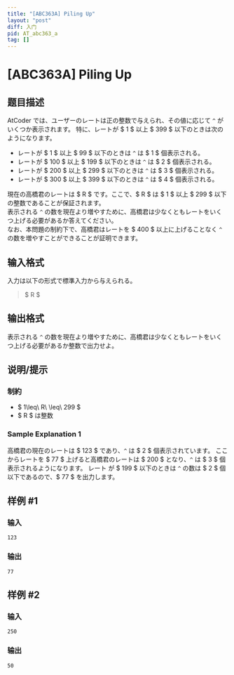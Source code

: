 ```yaml
---
title: "[ABC363A] Piling Up"
layout: "post"
diff: 入门
pid: AT_abc363_a
tag: []
---
```


# [ABC363A] Piling Up

## 题目描述

[problemUrl]: https://atcoder.jp/contests/abc363/tasks/abc363_a

AtCoder では、ユーザーのレートは正の整数で与えられ、その値に応じて `^` がいくつか表示されます。 特に、レートが $ 1 $ 以上 $ 399 $ 以下のときは次のようになります。

- レートが $ 1 $ 以上 $ 99 $ 以下のときは `^` は $ 1 $ 個表示される。
- レートが $ 100 $ 以上 $ 199 $ 以下のときは `^` は $ 2 $ 個表示される。
- レートが $ 200 $ 以上 $ 299 $ 以下のときは `^` は $ 3 $ 個表示される。
- レートが $ 300 $ 以上 $ 399 $ 以下のときは `^` は $ 4 $ 個表示される。
 
現在の高橋君のレートは $ R $ です。ここで、$ R $ は $ 1 $ 以上 $ 299 $ 以下の整数であることが保証されます。  
 表示される `^` の数を現在より増やすために、高橋君は少なくともレートをいくつ上げる必要があるか答えてください。  
 なお、本問題の制約下で、高橋君はレートを $ 400 $ 以上に上げることなく `^` の数を増やすことができることが証明できます。

## 输入格式

入力は以下の形式で標準入力から与えられる。

> $ R $

## 输出格式

表示される `^` の数を現在より増やすために、高橋君は少なくともレートをいくつ上げる必要があるか整数で出力せよ。

## 说明/提示

### 制約

- $ 1\leq\ R\ \leq\ 299 $
- $ R $ は整数
 
### Sample Explanation 1

高橋君の現在のレートは $ 123 $ であり、`^` は $ 2 $ 個表示されています。 ここからレートを $ 77 $ 上げると高橋君のレートは $ 200 $ となり、`^` は $ 3 $ 個表示されるようになります。 レート が $ 199 $ 以下のときは `^` の数は $ 2 $ 個以下であるので、$ 77 $ を出力します。

## 样例 #1

### 输入

```
123
```

### 输出

```
77
```

## 样例 #2

### 输入

```
250
```

### 输出

```
50
```

